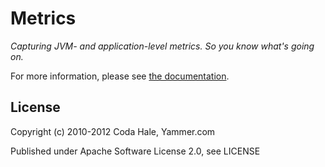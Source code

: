 Metrics
=======

*Capturing JVM- and application-level metrics. So you know what's going on.*

For more information, please see [the documentation](http://metrics.codahale.com).


License
-------

Copyright (c) 2010-2012 Coda Hale, Yammer.com

Published under Apache Software License 2.0, see LICENSE
